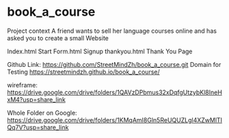 # book_a_course
Project context A friend wants to sell her language courses online and has asked you to create a small Website




Index.html      Start
Form.html       Signup
thankyou.html   Thank You Page


Github Link:            https://github.com/StreetMindZh/book_a_course.git
Domain for Testing      https://streetmindzh.github.io/book_a_course/

wireframe: https://drive.google.com/drive/folders/1QAVzDPbmus32xDqfgUtzybKl8IneHxM4?usp=share_link

Whole Folder on Google:  https://drive.google.com/drive/folders/1KMqAmI8Gln5ReUQUZLgl4XZwMlTIQq7V?usp=share_link
